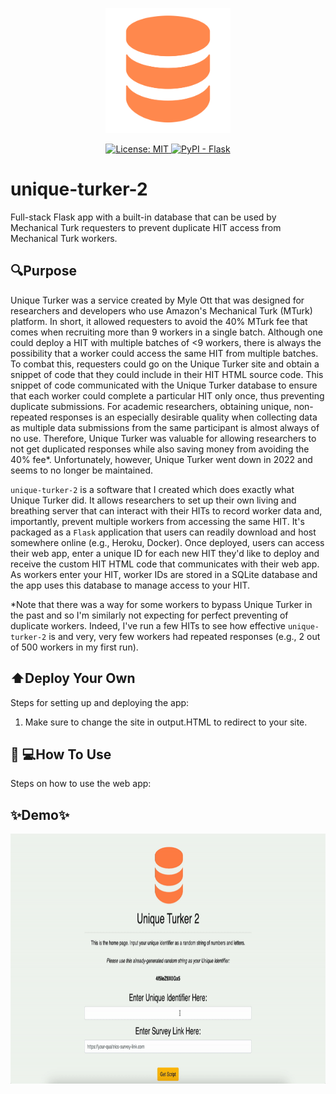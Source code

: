 <p align="center">
  <img src="website/static/styles/logo.png" width="200" height="200">
</p>

<p align="center">
  <a href="https://img.shields.io/github/license/Isu21842/unique-turker-2?color=yellow">
    <img alt="License: MIT" src="https://img.shields.io/badge/License-MIT-<COLOR>.svg">
  </a>
  <a href="https://pypi.org/project/Flask/">
    <img alt="PyPI - Flask" src="https://img.shields.io/badge/Flask-000000?style=for-the-badge&logo=flask&logoColor=white">
  </a>
</p>

# unique-turker-2

Full-stack Flask app with a built-in database that can be used by Mechanical Turk requesters to prevent duplicate HIT access from Mechanical Turk workers.

## 🔍Purpose

Unique Turker was a service created by Myle Ott that was designed for researchers and developers who use Amazon's Mechanical Turk (MTurk) platform. In short, it allowed requesters to avoid the 40% MTurk fee that comes when recruiting more than 9 workers in a single batch. Although one could deploy a HIT with multiple batches of <9 workers, there is always the possibility that a worker could access the same HIT from multiple batches. To combat this, requesters could go on the Unique Turker site and obtain a snippet of code that they could include in their HIT HTML source code. This snippet of code communicated with the Unique Turker database to ensure that each worker could complete a particular HIT only once, thus preventing duplicate submissions. For academic researchers, obtaining unique, non-repeated responses is an especially desirable quality when collecting data as multiple data submissions from the same participant is almost always of no use. Therefore, Unique Turker was valuable for allowing researchers to not get duplicated responses while also saving money from avoiding the 40% fee\*. Unfortunately, however, Unique Turker went down in 2022 and seems to no longer be maintained.

`unique-turker-2` is a software that I created which does exactly what Unique Turker did. It allows researchers to set up their own living and breathing server that can interact with their HITs to record worker data and, importantly, prevent multiple workers from accessing the same HIT. It's packaged as a `Flask` application that users can readily download and host somewhere online (e.g., Heroku, Docker). Once deployed, users can access their web app, enter a unique ID for each new HIT they'd like to deploy and receive the custom HIT HTML code that communicates with their web app. As workers enter your HIT, worker IDs are stored in a SQLite database and the app uses this database to manage access to your HIT.

\*Note that there was a way for some workers to bypass Unique Turker in the past and so I'm similarly not expecting for perfect preventing of duplicate workers. Indeed, I've run a few HITs to see how effective `unique-turker-2` is and very, very few workers had repeated responses (e.g., 2 out of 500 workers in my first run).

## ⬆️Deploy Your Own

Steps for setting up and deploying the app:

1. Make sure to change the site in output.HTML to redirect to your site.

## 👨 💻How To Use

Steps on how to use the web app:

## ✨Demo✨

<img src="demo.gif" width="700" height="400" alt="Demo GIF">
